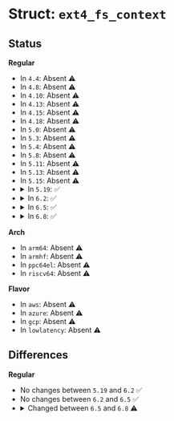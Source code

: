 # Struct: <code>ext4_fs_context</code>

## Status
<b>Regular</b>
<ul>
<li>
In <code>4.4</code>: Absent ⚠️
</li>
<li>
In <code>4.8</code>: Absent ⚠️
</li>
<li>
In <code>4.10</code>: Absent ⚠️
</li>
<li>
In <code>4.13</code>: Absent ⚠️
</li>
<li>
In <code>4.15</code>: Absent ⚠️
</li>
<li>
In <code>4.18</code>: Absent ⚠️
</li>
<li>
In <code>5.0</code>: Absent ⚠️
</li>
<li>
In <code>5.3</code>: Absent ⚠️
</li>
<li>
In <code>5.4</code>: Absent ⚠️
</li>
<li>
In <code>5.8</code>: Absent ⚠️
</li>
<li>
In <code>5.11</code>: Absent ⚠️
</li>
<li>
In <code>5.13</code>: Absent ⚠️
</li>
<li>
In <code>5.15</code>: Absent ⚠️
</li>
<li>
<details>
<summary>In <code>5.19</code>: ✅</summary>

```c
struct ext4_fs_context {
    char * s_qf_names[3];
    struct fscrypt_dummy_policy dummy_enc_policy;
    int s_jquota_fmt;
    short unsigned int qname_spec;
    long unsigned int vals_s_flags;
    long unsigned int mask_s_flags;
    long unsigned int journal_devnum;
    long unsigned int s_commit_interval;
    long unsigned int s_stripe;
    unsigned int s_inode_readahead_blks;
    unsigned int s_want_extra_isize;
    unsigned int s_li_wait_mult;
    unsigned int s_max_dir_size_kb;
    unsigned int journal_ioprio;
    unsigned int vals_s_mount_opt;
    unsigned int mask_s_mount_opt;
    unsigned int vals_s_mount_opt2;
    unsigned int mask_s_mount_opt2;
    long unsigned int vals_s_mount_flags;
    long unsigned int mask_s_mount_flags;
    unsigned int opt_flags;
    unsigned int spec;
    u32 s_max_batch_time;
    u32 s_min_batch_time;
    kuid_t s_resuid;
    kgid_t s_resgid;
    ext4_fsblk_t s_sb_block;
};
```
</details>
</li>
<li>
<details>
<summary>In <code>6.2</code>: ✅</summary>

```c
struct ext4_fs_context {
    char * s_qf_names[3];
    struct fscrypt_dummy_policy dummy_enc_policy;
    int s_jquota_fmt;
    short unsigned int qname_spec;
    long unsigned int vals_s_flags;
    long unsigned int mask_s_flags;
    long unsigned int journal_devnum;
    long unsigned int s_commit_interval;
    long unsigned int s_stripe;
    unsigned int s_inode_readahead_blks;
    unsigned int s_want_extra_isize;
    unsigned int s_li_wait_mult;
    unsigned int s_max_dir_size_kb;
    unsigned int journal_ioprio;
    unsigned int vals_s_mount_opt;
    unsigned int mask_s_mount_opt;
    unsigned int vals_s_mount_opt2;
    unsigned int mask_s_mount_opt2;
    long unsigned int vals_s_mount_flags;
    long unsigned int mask_s_mount_flags;
    unsigned int opt_flags;
    unsigned int spec;
    u32 s_max_batch_time;
    u32 s_min_batch_time;
    kuid_t s_resuid;
    kgid_t s_resgid;
    ext4_fsblk_t s_sb_block;
};
```
</details>
</li>
<li>
<details>
<summary>In <code>6.5</code>: ✅</summary>

```c
struct ext4_fs_context {
    char * s_qf_names[3];
    struct fscrypt_dummy_policy dummy_enc_policy;
    int s_jquota_fmt;
    short unsigned int qname_spec;
    long unsigned int vals_s_flags;
    long unsigned int mask_s_flags;
    long unsigned int journal_devnum;
    long unsigned int s_commit_interval;
    long unsigned int s_stripe;
    unsigned int s_inode_readahead_blks;
    unsigned int s_want_extra_isize;
    unsigned int s_li_wait_mult;
    unsigned int s_max_dir_size_kb;
    unsigned int journal_ioprio;
    unsigned int vals_s_mount_opt;
    unsigned int mask_s_mount_opt;
    unsigned int vals_s_mount_opt2;
    unsigned int mask_s_mount_opt2;
    long unsigned int vals_s_mount_flags;
    long unsigned int mask_s_mount_flags;
    unsigned int opt_flags;
    unsigned int spec;
    u32 s_max_batch_time;
    u32 s_min_batch_time;
    kuid_t s_resuid;
    kgid_t s_resgid;
    ext4_fsblk_t s_sb_block;
};
```
</details>
</li>
<li>
<details>
<summary>In <code>6.8</code>: ✅</summary>

```c
struct ext4_fs_context {
    char * s_qf_names[3];
    struct fscrypt_dummy_policy dummy_enc_policy;
    int s_jquota_fmt;
    short unsigned int qname_spec;
    long unsigned int vals_s_flags;
    long unsigned int mask_s_flags;
    long unsigned int journal_devnum;
    long unsigned int s_commit_interval;
    long unsigned int s_stripe;
    unsigned int s_inode_readahead_blks;
    unsigned int s_want_extra_isize;
    unsigned int s_li_wait_mult;
    unsigned int s_max_dir_size_kb;
    unsigned int journal_ioprio;
    unsigned int vals_s_mount_opt;
    unsigned int mask_s_mount_opt;
    unsigned int vals_s_mount_opt2;
    unsigned int mask_s_mount_opt2;
    unsigned int opt_flags;
    unsigned int spec;
    u32 s_max_batch_time;
    u32 s_min_batch_time;
    kuid_t s_resuid;
    kgid_t s_resgid;
    ext4_fsblk_t s_sb_block;
};
```
</details>
</li>
</ul>
<b>Arch</b>
<ul>
<li>
In <code>arm64</code>: Absent ⚠️
</li>
<li>
In <code>armhf</code>: Absent ⚠️
</li>
<li>
In <code>ppc64el</code>: Absent ⚠️
</li>
<li>
In <code>riscv64</code>: Absent ⚠️
</li>
</ul>
<b>Flavor</b>
<ul>
<li>
In <code>aws</code>: Absent ⚠️
</li>
<li>
In <code>azure</code>: Absent ⚠️
</li>
<li>
In <code>gcp</code>: Absent ⚠️
</li>
<li>
In <code>lowlatency</code>: Absent ⚠️
</li>
</ul>

## Differences
<b>Regular</b>
<ul>
<li>
No changes between <code>5.19</code> and <code>6.2</code> ✅
</li>
<li>
No changes between <code>6.2</code> and <code>6.5</code> ✅
</li>
<li>
<details>
<summary>Changed between <code>6.5</code> and <code>6.8</code> ⚠️</summary>
<ul>
<li>
<b>Field removed. </b>
<code>long unsigned int vals_s_mount_flags</code>
</li>
<li>
<b>Field removed. </b>
<code>long unsigned int mask_s_mount_flags</code>
</li>
</ul>
</details>
</li>
</ul>
